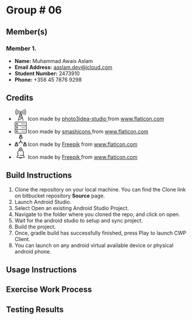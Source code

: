 # Group # 06

## Member(s)
### Member 1.

*	__Name:__ Muhammad Awais Aslam
*	__Email Address:__ aaslam.dev@icloud.com
*	__Student Number:__ 2473910
*	__Phone:__ +358 45 7876 9298


## Credits 

* ![App Icon](resources/icons/app_icon.png)  Icon made by [photo3idea-studio ](https://www.flaticon.com/authors/photo3idea-studio) from www.flaticon.com 
* ![CWP Server](resources/icons/server_settings_icon.png)  Icon made by [smashicons ](https://www.flaticon.com/authors/smashicons) from www.flaticon.com 
* ![Channel Frequency](resources/icons/channel_frequency_settings_icon.png)  Icon made by [Freepik](https://www.freepik.com/) from www.flaticon.com
* ![Beep](resources/icons/alert_settings_icon.png)  Icon made by [Freepik ](https://www.freepik.com/) from www.flaticon.com 

## Build Instructions

1. Clone the repository on your local machine. You can find the Clone link on bitbucket repository __Source__ page. 
2. Launch Android Studio. 
3. Select Open an existing Android Studio Project. 
4. Navigate to the folder where you cloned the repo, and click on open. 
5. Wait for the android studio to setup and sync project. 
6. Build the project. 
7. Once, gradle build has successfully finished, press Play to launch CWP Client. 
8. You can launch on any android virtual available device or physical android phone. 


## Usage Instructions


## Exercise Work Process 


## Testing Results







